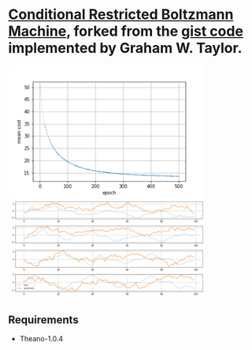 # [Conditional Restricted Boltzmann Machine](https://www.cs.toronto.edu/~hinton/absps/fcrbm_icml.pdf), forked from the [gist code](https://gist.github.com/gwtaylor/2505670) implemented by Graham W. Taylor. 

<img src="cost.png" width="400" alt="cost" /> <img src="prediction.png" width="400" alt="predicion" />

## Requirements

- Theano-1.0.4
